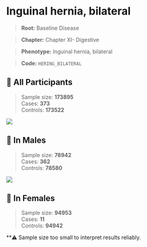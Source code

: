 # Inguinal hernia, bilateral

> **Root:** Baseline Disease  

> **Chapter:** Chapter XI- Digestive  

> **Phenotype:** Inguinal hernia, bilateral  

> **Code:** `HERING_BILATERAL`

## 🧪 All Participants  
> Sample size: **173895**  
> Cases: **373**  
> Controls: **173522**
<img src="/Disease/Figures/ALL/Baseline/HERING_BILATERAL.png"/>
<CsvTable src="/Disease_Data/ALL/Baseline/LG_HERING_BILATERAL.csv" label="🔍 View full results" />

## 👨 In Males  
> Sample size: **78942**  
> Cases: **362**  
> Controls: **78580**
<img src="/Disease/Figures/Male/Baseline/HERING_BILATERAL.png"/>
<CsvTable src="/Disease_Data/Male/Baseline/LG_HERING_BILATERAL.csv" label="🔍 View full results" />

## 👩 In Females  
> Sample size: **94953**  
> Cases: **11**  
> Controls: **94942**

**⚠️ Sample size too small to interpret results reliably.
